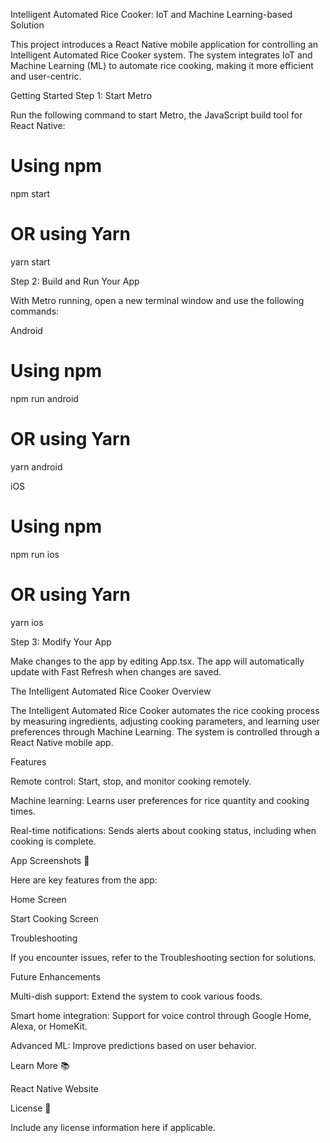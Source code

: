 Intelligent Automated Rice Cooker: IoT and Machine Learning-based Solution

This project introduces a React Native mobile application for controlling an Intelligent Automated Rice Cooker system. The system integrates IoT and Machine Learning (ML) to automate rice cooking, making it more efficient and user-centric.

Getting Started
Step 1: Start Metro

Run the following command to start Metro, the JavaScript build tool for React Native:

# Using npm
npm start

# OR using Yarn
yarn start

Step 2: Build and Run Your App

With Metro running, open a new terminal window and use the following commands:

Android
# Using npm
npm run android

# OR using Yarn
yarn android

iOS
# Using npm
npm run ios

# OR using Yarn
yarn ios

Step 3: Modify Your App

Make changes to the app by editing App.tsx. The app will automatically update with Fast Refresh when changes are saved.

The Intelligent Automated Rice Cooker
Overview

The Intelligent Automated Rice Cooker automates the rice cooking process by measuring ingredients, adjusting cooking parameters, and learning user preferences through Machine Learning. The system is controlled through a React Native mobile app.

Features

Remote control: Start, stop, and monitor cooking remotely.

Machine learning: Learns user preferences for rice quantity and cooking times.

Real-time notifications: Sends alerts about cooking status, including when cooking is complete.

App Screenshots 📱

Here are key features from the app:

Home Screen

Start Cooking Screen

Troubleshooting

If you encounter issues, refer to the Troubleshooting section for solutions.

Future Enhancements

Multi-dish support: Extend the system to cook various foods.

Smart home integration: Support for voice control through Google Home, Alexa, or HomeKit.

Advanced ML: Improve predictions based on user behavior.

Learn More 📚

React Native Website

License 📄

Include any license information here if applicable.
